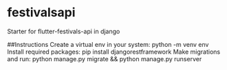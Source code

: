 # festivalsapi
Starter for flutter-festivals-api in django

##Instructions
Create a virtual env in your system: python -m venv env
Install required packages: pip install djangorestframework
Make migrations and run: python manage.py migrate && python manage.py runserver
